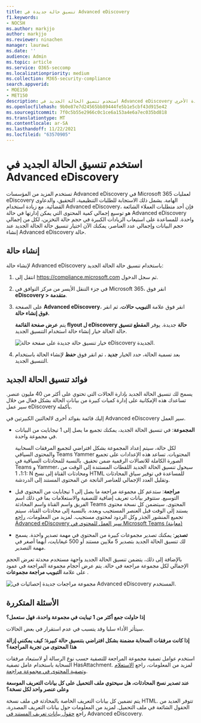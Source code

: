 ```yaml
---
title: تنسيق حالة جديدة في Advanced eDiscovery
f1.keywords:
- NOCSH
ms.author: markjjo
author: markjjo
ms.reviewer: ninachen
manager: laurawi
ms.date: ''
audience: Admin
ms.topic: article
ms.service: O365-seccomp
ms.localizationpriority: medium
ms.collection: M365-security-compliance
search.appverid:
- MOE150
- MET150
description: استخدم تنسيق الحالة الجديد في Advanced eDiscovery بحيث يمكنك إضافة المزيد من العناصر لمراجعة المجموعات والاستفادة من الحدود المتزايدة والوظائف الجديدة الأخرى.
ms.openlocfilehash: 9b0e87e7d24565bb89444fe5b1e5cbf43d915e42
ms.sourcegitcommit: 7f0c5b55e2966c0c1ce6a153a4e6a7ec035bd818
ms.translationtype: MT
ms.contentlocale: ar-SA
ms.lasthandoff: 11/22/2021
ms.locfileid: "63570905"
---
```

# <a name="use-the-new-case-format-in-advanced-ediscovery"></a>استخدم تنسيق الحالة الجديد في Advanced eDiscovery

تستخدم المزيد من المؤسسات Advanced eDiscovery في Microsoft 365 لعمليات eDiscovery الهامة. يشمل ذلك الاستجابة للطلبات التنظيمية، التحقيق، والدعاوى القضائية. مع زيادة استخدام Advanced eDiscovery، فإن أحد متطلبات العملاء الشائعة هو توسيع إجمالي كمية المحتوى التي يمكن إدارتها في حالة Advanced eDiscovery واحدة. للمساعدة على استيعاب الزيادات الكبيرة في حجم حالة التخزين، لكل من إجمالي حجم البيانات وإجمالي عدد العناصر، يمكنك الآن اختيار تنسيق حالة الحالة الجديد عند إنشاء Advanced eDiscovery حالة.  

## <a name="create-a-case"></a>إنشاء حالة

لإنشاء حالة Advanced eDiscovery باستخدام تنسيق حالة الحالة الجديد:

1. انتقل إلى <https://compliance.microsoft.com> ثم سجل الدخول.

2. في جزء التنقل الأيسر من مركز التوافق في Microsoft 365، انقر فوق **eDiscovery > متقدمة**.

3. على الصفحة **Advanced eDiscovery**، انقر فوق علامة **التبويب حالات**، ثم انقر **فوق إنشاء حالة.**

   يتم **عرض صفحة القائمة flyout ل eDiscovery حالة** جديدة. يوفر **المقطع تنسيق** حالة الحالة خيار إنشاء حالة استخدام التنسيق الجديد.

   ![خيار تنسيق حالة جديدة على صفحة حالة eDiscovery الجديدة.](..\media\AeDNewCaseFormat1.png)

4. بعد تسمية الحالة، حدد الخيار **جديد** ، ثم انقر فوق **حفظ** لإنشاء الحالة باستخدام التنسيق الجديد.

## <a name="benefits-of-the-new-case-format"></a>فوائد تنسيق الحالة الجديد

يسمح لك تنسيق الحالة الجديد بإدارة الحالات التي تحتوي على أكثر من 40 مليون عنصر. تساعدك هذه الإمكانية على إدارة كميات كبيرة من بيانات الحالة بشكل فعال من خلال سير عمل eDiscovery بأكمله.

إليك قائمة بفوائد أخرى لالحالتين الكبيرتين في Advanced eDiscovery سير العمل.

- **المجموعة**: في تنسيق الحالة الجديد، يمكنك تجميع ما يصل إلى 1 تيجابايت من البيانات في مجموعة واحدة.

   لكل حالة، سيتم إعداد المجموعة بشكل افتراضي لتجميع المرفقات السحابية والمحتوى السياقي Teams Yammer المحتويات. تساعد هذه الإعدادات على تجميع الصورة الكاملة للاتصالات الرقمية ضمن تحقيق. بالنسبة للمحادثات السياقية في Teams و Yammer، سيحول تنسيق الحالة الجديد اللقطات المستندة إلى الوقت من 1:1، 1: N ومحادثات القناة إلى نسخ HTML للمساعدة في توفير سياق المحادثات وتقليل العدد الإجمالي للعناصر الناتجة عن المحتوى المستند إلى الدردشة.  

- **مراجعة**: ستدعم كل مجموعة مراجعة ما يصل إلى 1 تيجابايت من المحتوى قبل التوسيع. ستتوفر بيانات تعريف إضافية للتصفية والاستعلامات بما في ذلك اسم الفريق واسم القناة واسم المحادثة Teams المحتوى. سيتضمن كل نسخة محتوى يستند إلى الوقت قبل العنصر المستجيب وبعده. بالنسبة إلى محادثات القناة، سيتم تجميع المنشور الجذر وكل الردود لمحتوى مستجيب. لمزيد من المعلومات، [راجع Advanced eDiscovery سير العمل للمحتوى في Microsoft Teams (معاينة)](teams-workflow-in-advanced-ediscovery.md)

- **تصدير**: يمكنك تصدير مجموعات كبيرة من المحتوى في مهمة تصدير واحدة. يسمح لك تنسيق الحالة الجديد بتصدير 5 ملايين مستند أو 500 غيغابايت، أيهما أصغر في مهمة التصدير.

بالإضافة إلى ذلك، يتضمن تنسيق الحالة الجديد واجهة مستخدم محدثة تعرض الحجم الإجمالي لكل مجموعة مراجعة في حالة. يتم عرض أحجام مجموعة المراجعة في عمود على علامة **التبويب مراجعة مجموعات** .

![مجموعة مراجعات جديدة إحصائيات في Advanced eDiscovery المستخدم.](..\media\LargeCaseUI.png)

## <a name="frequently-asked-questions"></a>الأسئلة المتكررة

**إذا حاولت جمع أكثر من 1 تيبايت في مجموعة واحدة، فهل ستعمل؟**

سيتأثر الأداء سلبا وقد يتسبب في عدم استقرار في بعض الحالات.

**إذا كانت مرفقات السحابة مضمنة بشكل افتراضي بتنسيق حالة كبيرة؛ كيف يمكنني إزالة هذا المحتوى من تجربة المراجعة؟**  

استخدم عوامل تصفية مجموعة المراجعة للتصفية حسب نوع الرسالة أو لاستبعاد مرفقات السحابة باستخدام عامل تصفية HasAttachment. لمزيد من المعلومات، راجع [الاستعلام وتصفية المحتوى في مجموعة مراجعة](review-set-search.md).

**عند تصدير نسخ المحادثات، هل سيحتوي ملف التحميل على كل بيانات التعريف الموسعة وعلى عنصر واحد لكل نسخة؟**

يتم تضمين كل بيانات التعريف الخاصة بالمحادثة في ملف نسخة HTML.  تتوفر العديد من الحقول الشائعة في ملف التحميل. لمزيد من المعلومات حول بيانات التعريف المصدرة، راجع [حقول بيانات تعريف المستند في](document-metadata-fields-in-Advanced-eDiscovery.md) Advanced eDiscovery.
